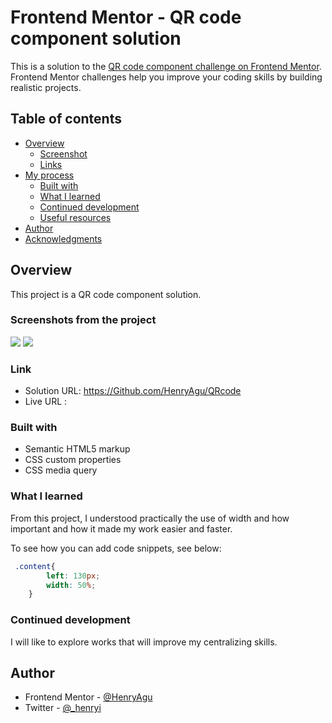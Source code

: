 # Frontend Mentor - QR code component solution

This is a solution to the [QR code component challenge on Frontend Mentor](https://www.frontendmentor.io/challenges/qr-code-component-iux_sIO_H). Frontend Mentor challenges help you improve your coding skills by building realistic projects. 

## Table of contents

- [Overview](#overview)
  - [Screenshot](#screenshot)
  - [Links](#links)
- [My process](#my-process)
  - [Built with](#built-with)
  - [What I learned](#what-i-learned)
  - [Continued development](#continued-development)
  - [Useful resources](#useful-resources)
- [Author](#author)
- [Acknowledgments](#acknowledgments)


## Overview

This project is a QR code component solution.

### Screenshots from the project

![](./images/desktop-view.JPG.jpg) 
![](./images/mobile-view.JPG.jpg) 


### Link

- Solution URL: https://Github.com/HenryAgu/QRcode
- Live URL :


### Built with

- Semantic HTML5 markup
- CSS custom properties
- CSS media query

### What I learned

From this project, I understood practically the use of width and how important and how it made my work easier and faster.

To see how you can add code snippets, see below:

```css
 .content{
        left: 130px;
        width: 50%;
    }

```


### Continued development

I will like to explore works that will improve my centralizing skills.


## Author

- Frontend Mentor - [@HenryAgu](https://www.frontendmentor.io/profile/HenryAgu)
- Twitter - [@_henryi](https://www.twitter.com/_henryi)


